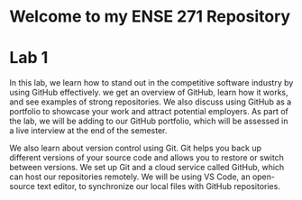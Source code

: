 # Welcome to my ENSE 271 Repository

# Lab 1
In this lab, we learn how to stand out in the competitive software industry by using GitHub effectively. we get an overview of GitHub, learn how it works, and see examples of strong repositories. We also discuss using GitHub as a portfolio to showcase your work and attract potential employers. As part of the lab, we will be adding to our GitHub portfolio, which will be assessed in a live interview at the end of the semester. 

We also learn about version control using Git. Git helps you back up different versions of your source code and allows you to restore or switch between versions. We set up Git and a cloud service called GitHub, which can host our repositories remotely. We will be using VS Code, an open-source text editor, to synchronize our local files with GitHub repositories.
